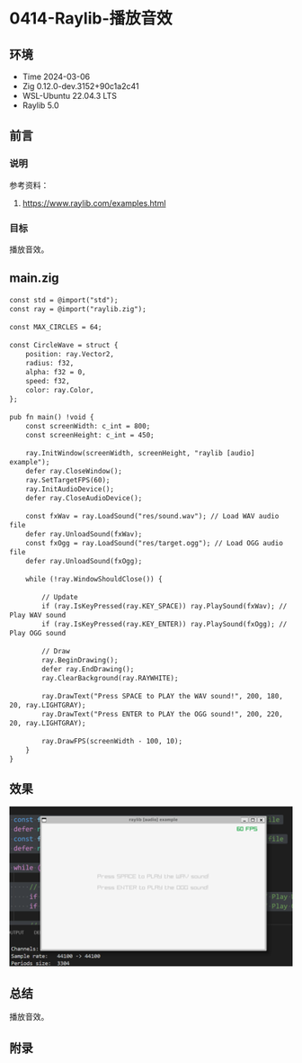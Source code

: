 # 0414-Raylib-播放音效

## 环境

- Time 2024-03-06
- Zig 0.12.0-dev.3152+90c1a2c41
- WSL-Ubuntu 22.04.3 LTS
- Raylib 5.0

## 前言

### 说明

参考资料：

1. <https://www.raylib.com/examples.html>

### 目标

播放音效。

## main.zig

```zig
const std = @import("std");
const ray = @import("raylib.zig");

const MAX_CIRCLES = 64;

const CircleWave = struct {
    position: ray.Vector2,
    radius: f32,
    alpha: f32 = 0,
    speed: f32,
    color: ray.Color,
};

pub fn main() !void {
    const screenWidth: c_int = 800;
    const screenHeight: c_int = 450;

    ray.InitWindow(screenWidth, screenHeight, "raylib [audio] example");
    defer ray.CloseWindow();
    ray.SetTargetFPS(60);
    ray.InitAudioDevice();
    defer ray.CloseAudioDevice();

    const fxWav = ray.LoadSound("res/sound.wav"); // Load WAV audio file
    defer ray.UnloadSound(fxWav);
    const fxOgg = ray.LoadSound("res/target.ogg"); // Load OGG audio file
    defer ray.UnloadSound(fxOgg);

    while (!ray.WindowShouldClose()) {

        // Update
        if (ray.IsKeyPressed(ray.KEY_SPACE)) ray.PlaySound(fxWav); // Play WAV sound
        if (ray.IsKeyPressed(ray.KEY_ENTER)) ray.PlaySound(fxOgg); // Play OGG sound

        // Draw
        ray.BeginDrawing();
        defer ray.EndDrawing();
        ray.ClearBackground(ray.RAYWHITE);

        ray.DrawText("Press SPACE to PLAY the WAV sound!", 200, 180, 20, ray.LIGHTGRAY);
        ray.DrawText("Press ENTER to PLAY the OGG sound!", 200, 220, 20, ray.LIGHTGRAY);

        ray.DrawFPS(screenWidth - 100, 10);
    }
}
```

## 效果

![播放音效][1]

## 总结

播放音效。

[1]: images/raylib-audio-sound.png

## 附录
